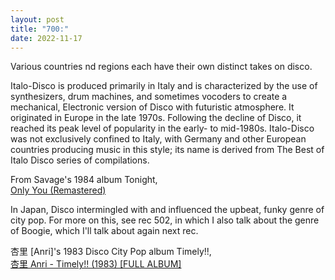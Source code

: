 ```yaml
---
layout: post
title: "700:"
date: 2022-11-17
---
```


Various countries nd regions each have their own distinct takes on disco.  
   
Italo-Disco is produced primarily in Italy and is characterized by the use of synthesizers, drum machines, and sometimes vocoders to create a mechanical, Electronic version of Disco with futuristic atmosphere. It originated in Europe in the late 1970s. Following the decline of Disco, it reached its peak level of popularity in the early- to mid-1980s. Italo-Disco was not exclusively confined to Italy, with Germany and other European countries producing music in this style; its name is derived from The Best of Italo Disco series of compilations.

From Savage's 1984 album Tonight,  
[Only You (Remastered)](https://youtu.be/J2UCd_ZjzGk)

In Japan, Disco intermingled with and influenced the upbeat, funky genre of city pop. For more on this, see rec 502, in which I also talk about the genre of Boogie, which I'll talk about again next rec.

杏里 \[Anri\]'s 1983 Disco City Pop album Timely\!\!,  
[杏里 Anri \- Timely\!\! (1983) \[FULL ALBUM\]](https://youtu.be/fp2psphgAK4)

